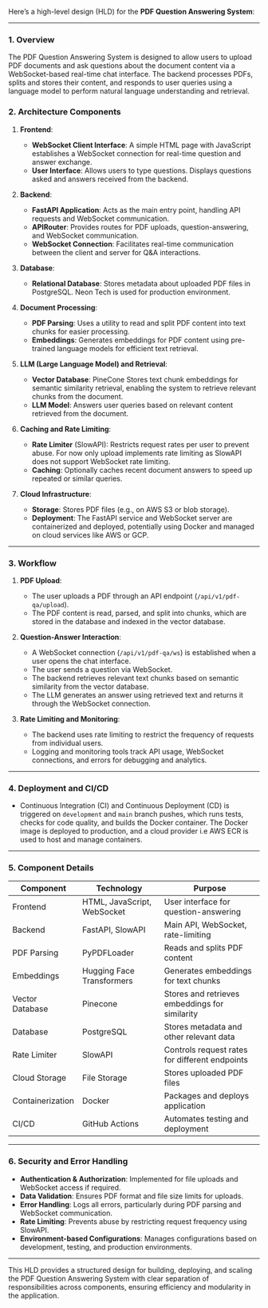 Here’s a high-level design (HLD) for the **PDF Question Answering System**:

---

### 1. **Overview**

The PDF Question Answering System is designed to allow users to upload PDF documents and ask questions about the document content via a WebSocket-based real-time chat interface. The backend processes PDFs, splits and stores their content, and responds to user queries using a language model to perform natural language understanding and retrieval.

### 2. **Architecture Components**

1. **Frontend**:

   - **WebSocket Client Interface**: A simple HTML page with JavaScript establishes a WebSocket connection for real-time question and answer exchange.
   - **User Interface**: Allows users to type questions. Displays questions asked and answers received from the backend.

2. **Backend**:

   - **FastAPI Application**: Acts as the main entry point, handling API requests and WebSocket communication.
   - **APIRouter**: Provides routes for PDF uploads, question-answering, and WebSocket communication.
   - **WebSocket Connection**: Facilitates real-time communication between the client and server for Q&A interactions.

3. **Database**:

   - **Relational Database**: Stores metadata about uploaded PDF files in PostgreSQL. Neon Tech is used for production environment.

4. **Document Processing**:

   - **PDF Parsing**: Uses a utility to read and split PDF content into text chunks for easier processing.
   - **Embeddings**: Generates embeddings for PDF content using pre-trained language models for efficient text retrieval.

5. **LLM (Large Language Model) and Retrieval**:

   - **Vector Database**: PineCone Stores text chunk embeddings for semantic similarity retrieval, enabling the system to retrieve relevant chunks from the document.
   - **LLM Model**: Answers user queries based on relevant content retrieved from the document.

6. **Caching and Rate Limiting**:

   - **Rate Limiter** (SlowAPI): Restricts request rates per user to prevent abuse. For now only upload implements rate limiting as SlowAPI does not support WebSocket rate limiting.
   - **Caching**: Optionally caches recent document answers to speed up repeated or similar queries.

7. **Cloud Infrastructure**:
   - **Storage**: Stores PDF files (e.g., on AWS S3 or blob storage).
   - **Deployment**: The FastAPI service and WebSocket server are containerized and deployed, potentially using Docker and managed on cloud services like AWS or GCP.

---

### 3. **Workflow**

1. **PDF Upload**:

   - The user uploads a PDF through an API endpoint (`/api/v1/pdf-qa/upload`).
   - The PDF content is read, parsed, and split into chunks, which are stored in the database and indexed in the vector database.

2. **Question-Answer Interaction**:

   - A WebSocket connection (`/api/v1/pdf-qa/ws`) is established when a user opens the chat interface.
   - The user sends a question via WebSocket.
   - The backend retrieves relevant text chunks based on semantic similarity from the vector database.
   - The LLM generates an answer using retrieved text and returns it through the WebSocket connection.

3. **Rate Limiting and Monitoring**:
   - The backend uses rate limiting to restrict the frequency of requests from individual users.
   - Logging and monitoring tools track API usage, WebSocket connections, and errors for debugging and analytics.

---

### 4. **Deployment and CI/CD**

- Continuous Integration (CI) and Continuous Deployment (CD) is triggered on `development` and `main` branch pushes, which runs tests, checks for code quality, and builds the Docker container. The Docker image is deployed to production, and a cloud provider i.e AWS ECR is used to host and manage containers.

---

### 5. **Component Details**

| Component        | Technology                  | Purpose                                        |
| ---------------- | --------------------------- | ---------------------------------------------- |
| Frontend         | HTML, JavaScript, WebSocket | User interface for question-answering          |
| Backend          | FastAPI, SlowAPI            | Main API, WebSocket, rate-limiting             |
| PDF Parsing      | PyPDFLoader                 | Reads and splits PDF content                   |
| Embeddings       | Hugging Face Transformers   | Generates embeddings for text chunks           |
| Vector Database  | Pinecone                    | Stores and retrieves embeddings for similarity |
| Database         | PostgreSQL                  | Stores metadata and other relevant data        |
| Rate Limiter     | SlowAPI                     | Controls request rates for different endpoints |
| Cloud Storage    | File Storage                | Stores uploaded PDF files                      |
| Containerization | Docker                      | Packages and deploys application               |
| CI/CD            | GitHub Actions              | Automates testing and deployment               |

---

### 6. **Security and Error Handling**

- **Authentication & Authorization**: Implemented for file uploads and WebSocket access if required.
- **Data Validation**: Ensures PDF format and file size limits for uploads.
- **Error Handling**: Logs all errors, particularly during PDF parsing and WebSocket communication.
- **Rate Limiting**: Prevents abuse by restricting request frequency using SlowAPI.
- **Environment-based Configurations**: Manages configurations based on development, testing, and production environments.

---

This HLD provides a structured design for building, deploying, and scaling the PDF Question Answering System with clear separation of responsibilities across components, ensuring efficiency and modularity in the application.
